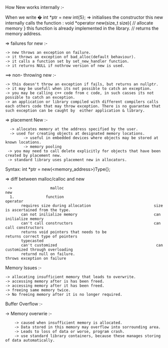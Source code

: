 How New works internally :- 

When we write �
  int *ptr = new int{5};   => initialises the constructor
             this new internally calls the function : void *operator new(size_t size){
                                                     // allocate memory
                                                    } this function is already implemented in the library.
                                                    // returns the memory address.
                                                    
                                                    
  =>  failures for new :- 

    -> new throws an exception on failure.
    -> it throws an exception of bad_alloc(default behaviour).
    -> it calls a function set by set_new_handler function.
    -> it returns NULL if nothrow version of new is used.
    
    
  ==> non- throwing new :- 
        
    -> this doesn't throw an exception if fails, but returns an nullptr.
    -> it may be usefull when its not possible to catch an exception.
    -> you may be calling c++ code from c code, in such casses its not possible to catch an exception.
    -> an application or library compiled with different compilers calls each others code that may throw exception. There is no guarantee that such exception can be caught by  either application & library.
    
    
  => placement New :- 
  
      -> allocates memory at the address specified by the user.
      -> used for creating objects at designated memory locations.
            -> useful in embedded devices where objects may be stored at known locations.
            -> memory pooling
     -> you may need to call delete explicitly for objects that have been created by placement new.
     -> standard library uses placement new in allocators.
     
   Syntax:   int *ptr = new(<memory_address>)Type{};


=> diff between malloc/calloc and new 

     ->                 malloc                                                          new
      1.              function                                                         operator
           requires size during allocation                            size is ascertained from the type.
           can not inilialize memory                                  can inilialize memory
           can't call constructors                                    can call constructors
           returns void pointers that needs to be                     returns correct type of pointers
           typecasted
           can't customized                                            can customized through overloading
           returnd null on failure.                                     throws exception on failure



Memory Issues :- 

    -> allocating insufficient memory that leads to overwrite.
    -> accessing memory after is has been freed.
    -> accessing memory after it has been freed.
    -> freeing same memory twice.
    -> No freeing memory after it is no longer required.


Buffer Overflow :- 

   -> Memory overwrie :- 
  
        -> caused when insufficient memory is allocated.
        -> Data stored in this memory may overflow into sorrounding area.
        -> Leads to loss of data or worse, program crash.
        -> use standard library containers, because these manages storing of data automatically.
